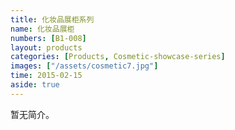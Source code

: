 ```yaml
---
title: 化妆品展柜系列
name: 化妆品展柜
numbers: [B1-008]
layout: products
categories: [Products, Cosmetic-showcase-series]
images: ["/assets/cosmetic7.jpg"]
time: 2015-02-15
aside: true
---
```


暂无简介。

